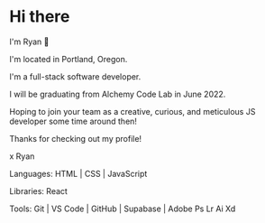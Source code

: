 # Hi there

I'm Ryan 👋

I'm located in Portland, Oregon.

I'm a full-stack software developer.

I will be graduating from Alchemy Code Lab in June 2022.

Hoping to join your team as a creative, curious, and meticulous JS developer some time around then!

Thanks for checking out my profile!

x Ryan

Languages: HTML | CSS | JavaScript

Libraries: React

Tools: Git | VS Code | GitHub | Supabase | Adobe Ps Lr Ai Xd
